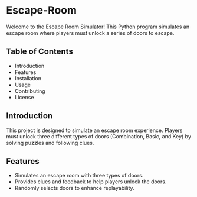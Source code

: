 # Escape-Room

Welcome to the Escape Room Simulator! This Python program simulates an escape room where players must unlock a series of doors to escape.

## Table of Contents
- Introduction
- Features
- Installation
- Usage
- Contributing
- License

## Introduction
This project is designed to simulate an escape room experience. Players must unlock three different types of doors (Combination, Basic, and Key) by solving puzzles and following clues.

## Features
- Simulates an escape room with three types of doors.
- Provides clues and feedback to help players unlock the doors.
- Randomly selects doors to enhance replayability.
